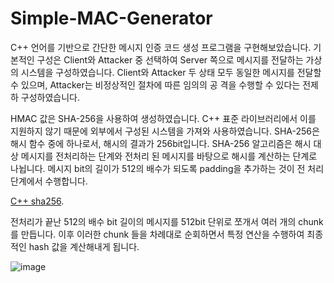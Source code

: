 # Simple-MAC-Generator

C++ 언어를 기반으로 간단한 메시지 인증 코드 생성 프로그램을 구현해보았습니다. 기본적인 구성은 Client와 Attacker 중 선택하여 Server 쪽으로 메시지를 전달하는 가상의 시스템을 구성하였습니다. Client와 Attacker 두 상태 모두 동일한 메시지를 전달할 수 있으며, Attacker는 비정상적인 절차에 따른 임의의 공 격을 수행할 수 있다는 전제하 구성하였습니다.
  
HMAC 값은 SHA-256을 사용하여 생성하였습니다. C++ 표준 라이브러리에서 이를 지원하지 않기 때문에 외부에서 구성된 시스템을 가져와 사용하였습니다. SHA-256은 해시 함수 중에 하나로서, 해시의 결과가 256bit입니다. SHA-256 알고리즘은 해시 대상 메시지를 전처리하는 단계와 전처리 된 메시지를 바탕으로 해시를 계산하는 단계로 나뉩니다. 메시지 bit의 길이가 512의 배수가 되도록 padding을 추가하는 것이 전 처리 단계에서 수행합니다.

[C++ sha256](http://www.zedwood.com/article/cpp-sha256-function).

전처리가 끝난 512의 배수 bit 길이의 메시지를 512bit 단위로 쪼개서 여러 개의 chunk를 만듭니다. 이후 이러한 chunk 들을 차례대로 순회하면서 특정 연산을 수행하여 최종적인 hash 값을 계산해내게 됩니다.

![image](https://user-images.githubusercontent.com/51220344/87248226-598ef880-c493-11ea-80f4-bd5fdb100bc7.png)
